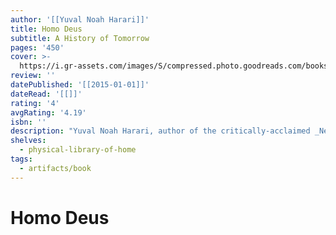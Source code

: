 ```yaml
---
author: '[[Yuval Noah Harari]]'
title: Homo Deus
subtitle: A History of Tomorrow
pages: '450'
cover: >-
  https://i.gr-assets.com/images/S/compressed.photo.goodreads.com/books/1468760805l/31138556._SY475_.jpg
review: ''
datePublished: '[[2015-01-01]]'
dateRead: '[[]]'
rating: '4'
avgRating: '4.19'
isbn: ''
description: "Yuval Noah Harari, author of the critically-acclaimed _New York Times_ bestseller and international phenomenon _Sapiens_, returns with an equally original, compelling, and provocative book, turning his focus toward humanity’s future, and our quest to upgrade humans into gods.\n\nOver the past century humankind has managed to do the impossible and rein in famine, plague, and war. This may seem hard to accept, but, as Harari explains in his trademark style—thorough, yet riveting—famine, plague and war have been transformed from incomprehensible and uncontrollable forces of nature into manageable challenges. For the first time ever, more people die from eating too much than from eating too little; more people die from old age than from infectious diseases; and more people commit suicide than are killed by soldiers, terrorists and criminals put together. The average American is a thousand times more likely to die from binging at McDonalds than from being blown up by Al Qaeda.\n\nWhat then will replace famine, plague, and war at the top of the human agenda? As the self-made gods of planet earth, what destinies will we set ourselves, and which quests will we undertake? _Homo Deus_\_explores the projects, dreams and nightmares that will shape the twenty-first century—from overcoming death to creating artificial life. It asks the fundamental questions: Where do we go from here? And how will we protect this fragile world from our own destructive powers? This is the next stage of evolution. This is\_Homo Deus.\n\nWith the same insight and clarity that made _Sapiens_ an international hit and a _New York Times_ bestseller, Harari maps out our future."
shelves:
  - physical-library-of-home
tags:
  - artifacts/book
---
```

#  Homo Deus
